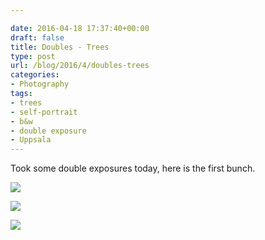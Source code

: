 ```yaml
---

date: 2016-04-18 17:37:40+00:00
draft: false
title: Doubles - Trees
type: post
url: /blog/2016/4/doubles-trees
categories:
- Photography
tags:
- trees
- self-portrait
- b&w
- double exposure
- Uppsala
---
```


Took some double exposures today, here is the first bunch.



  
![](/images/2016-04-18-20164doubles-trees/20160418-DSCF8302.jpg)

  

  
![](/images/2016-04-18-20164doubles-trees/20160418-DSCF8306.jpg)

  

  
![](/images/2016-04-18-20164doubles-trees/20160418-DSCF8309.jpg)

  


